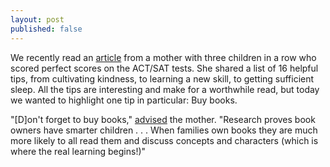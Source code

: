 ```yaml
---
layout: post
published: false
---
```

We recently read an [article](http://community.today.com/parentingteam/post/actsat-test-prep-tricks-from-a-family-with-three-perfect-scores_1505933651) from a mother with three children in a row who scored perfect scores on the ACT/SAT tests. She shared a list of 16 helpful tips, from cultivating kindness, to learning a new skill, to getting sufficient sleep. All the tips are interesting and make for a worthwhile read, but today we wanted to highlight one tip in particular: Buy books.

"[D]on't forget to buy books," [advised](http://community.today.com/parentingteam/post/actsat-test-prep-tricks-from-a-family-with-three-perfect-scores_1505933651) the mother. "Research proves book owners have smarter children . . . When families own books they are much more likely to all read them and discuss concepts and characters (which is where the real learning begins!)"
